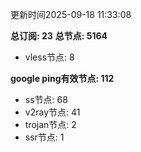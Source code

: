 更新时间2025-09-18 11:33:08

**总订阅: 23**
**总节点: 5164**
- vless节点: 8

**google ping有效节点: 112**
- ss节点: 68
- v2ray节点: 41
- trojan节点: 2
- ssr节点: 1
